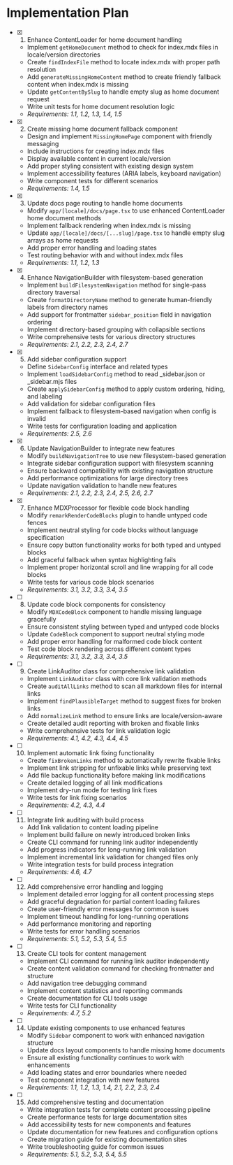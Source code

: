 # Implementation Plan

- [x] 1. Enhance ContentLoader for home document handling
  - Implement `getHomeDocument` method to check for index.mdx files in locale/version directories
  - Create `findIndexFile` method to locate index.mdx with proper path resolution
  - Add `generateMissingHomeContent` method to create friendly fallback content when index.mdx is missing
  - Update `getContentBySlug` to handle empty slug as home document request
  - Write unit tests for home document resolution logic
  - _Requirements: 1.1, 1.2, 1.3, 1.4, 1.5_

- [x] 2. Create missing home document fallback component
  - Design and implement `MissingHomePage` component with friendly messaging
  - Include instructions for creating index.mdx files
  - Display available content in current locale/version
  - Add proper styling consistent with existing design system
  - Implement accessibility features (ARIA labels, keyboard navigation)
  - Write component tests for different scenarios
  - _Requirements: 1.4, 1.5_

- [x] 3. Update docs page routing to handle home documents
  - Modify `app/[locale]/docs/page.tsx` to use enhanced ContentLoader home document methods
  - Implement fallback rendering when index.mdx is missing
  - Update `app/[locale]/docs/[...slug]/page.tsx` to handle empty slug arrays as home requests
  - Add proper error handling and loading states
  - Test routing behavior with and without index.mdx files
  - _Requirements: 1.1, 1.2, 1.3_

- [x] 4. Enhance NavigationBuilder with filesystem-based generation
  - Implement `buildFilesystemNavigation` method for single-pass directory traversal
  - Create `formatDirectoryName` method to generate human-friendly labels from directory names
  - Add support for frontmatter `sidebar_position` field in navigation ordering
  - Implement directory-based grouping with collapsible sections
  - Write comprehensive tests for various directory structures
  - _Requirements: 2.1, 2.2, 2.3, 2.4, 2.7_

- [x] 5. Add sidebar configuration support
  - Define `SidebarConfig` interface and related types
  - Implement `loadSidebarConfig` method to read _sidebar.json or _sidebar.mjs files
  - Create `applySidebarConfig` method to apply custom ordering, hiding, and labeling
  - Add validation for sidebar configuration files
  - Implement fallback to filesystem-based navigation when config is invalid
  - Write tests for configuration loading and application
  - _Requirements: 2.5, 2.6_

- [x] 6. Update NavigationBuilder to integrate new features
  - Modify `buildNavigationTree` to use new filesystem-based generation
  - Integrate sidebar configuration support with filesystem scanning
  - Ensure backward compatibility with existing navigation structure
  - Add performance optimizations for large directory trees
  - Update navigation validation to handle new features
  - _Requirements: 2.1, 2.2, 2.3, 2.4, 2.5, 2.6, 2.7_

- [x] 7. Enhance MDXProcessor for flexible code block handling
  - Modify `remarkRenderCodeBlocks` plugin to handle untyped code fences
  - Implement neutral styling for code blocks without language specification
  - Ensure copy button functionality works for both typed and untyped blocks
  - Add graceful fallback when syntax highlighting fails
  - Implement proper horizontal scroll and line wrapping for all code blocks
  - Write tests for various code block scenarios
  - _Requirements: 3.1, 3.2, 3.3, 3.4, 3.5_

- [ ] 8. Update code block components for consistency
  - Modify `MDXCodeBlock` component to handle missing language gracefully
  - Ensure consistent styling between typed and untyped code blocks
  - Update `CodeBlock` component to support neutral styling mode
  - Add proper error handling for malformed code block content
  - Test code block rendering across different content types
  - _Requirements: 3.1, 3.2, 3.3, 3.4, 3.5_

- [ ] 9. Create LinkAuditor class for comprehensive link validation
  - Implement `LinkAuditor` class with core link validation methods
  - Create `auditAllLinks` method to scan all markdown files for internal links
  - Implement `findPlausibleTarget` method to suggest fixes for broken links
  - Add `normalizeLink` method to ensure links are locale/version-aware
  - Create detailed audit reporting with broken and fixable links
  - Write comprehensive tests for link validation logic
  - _Requirements: 4.1, 4.2, 4.3, 4.4, 4.5_

- [ ] 10. Implement automatic link fixing functionality
  - Create `fixBrokenLinks` method to automatically rewrite fixable links
  - Implement link stripping for unfixable links while preserving text
  - Add file backup functionality before making link modifications
  - Create detailed logging of all link modifications
  - Implement dry-run mode for testing link fixes
  - Write tests for link fixing scenarios
  - _Requirements: 4.2, 4.3, 4.4_

- [ ] 11. Integrate link auditing with build process
  - Add link validation to content loading pipeline
  - Implement build failure on newly introduced broken links
  - Create CLI command for running link auditor independently
  - Add progress indicators for long-running link validation
  - Implement incremental link validation for changed files only
  - Write integration tests for build process integration
  - _Requirements: 4.6, 4.7_

- [ ] 12. Add comprehensive error handling and logging
  - Implement detailed error logging for all content processing steps
  - Add graceful degradation for partial content loading failures
  - Create user-friendly error messages for common issues
  - Implement timeout handling for long-running operations
  - Add performance monitoring and reporting
  - Write tests for error handling scenarios
  - _Requirements: 5.1, 5.2, 5.3, 5.4, 5.5_

- [ ] 13. Create CLI tools for content management
  - Implement CLI command for running link auditor independently
  - Create content validation command for checking frontmatter and structure
  - Add navigation tree debugging command
  - Implement content statistics and reporting commands
  - Create documentation for CLI tools usage
  - Write tests for CLI functionality
  - _Requirements: 4.7, 5.2_

- [ ] 14. Update existing components to use enhanced features
  - Modify `Sidebar` component to work with enhanced navigation structure
  - Update docs layout components to handle missing home documents
  - Ensure all existing functionality continues to work with enhancements
  - Add loading states and error boundaries where needed
  - Test component integration with new features
  - _Requirements: 1.1, 1.2, 1.3, 1.4, 2.1, 2.2, 2.3, 2.4_

- [ ] 15. Add comprehensive testing and documentation
  - Write integration tests for complete content processing pipeline
  - Create performance tests for large documentation sites
  - Add accessibility tests for new components and features
  - Update documentation for new features and configuration options
  - Create migration guide for existing documentation sites
  - Write troubleshooting guide for common issues
  - _Requirements: 5.1, 5.2, 5.3, 5.4, 5.5_
